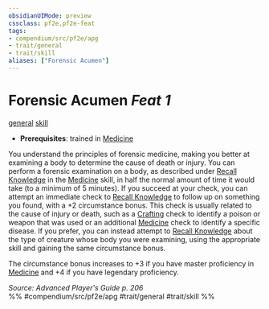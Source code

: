 ```yaml
---
obsidianUIMode: preview
cssclass: pf2e,pf2e-feat
tags:
- compendium/src/pf2e/apg
- trait/general
- trait/skill
aliases: ["Forensic Acumen"]
---
```

# Forensic Acumen  *Feat 1*  
[general](../../Rules/traits/general.md)  [skill](../../Rules/traits/skill.md)  

- **Prerequisites**: trained in [Medicine](../skills.md#Medicine)

You understand the principles of forensic medicine, making you better at examining a body to determine the cause of death or injury. You can perform a forensic examination on a body, as described under [Recall Knowledge](../../Rules/actions/recall-knowledge.md) in the [Medicine](../skills.md#Medicine) skill, in half the normal amount of time it would take (to a minimum of 5 minutes). If you succeed at your check, you can attempt an immediate check to [Recall Knowledge](../../Rules/actions/recall-knowledge.md) to follow up on something you found, with a +2 circumstance bonus. This check is usually related to the cause of injury or death, such as a [Crafting](../skills.md#Crafting) check to identify a poison or weapon that was used or an additional [Medicine](../skills.md#Medicine) check to identify a specific disease. If you prefer, you can instead attempt to [Recall Knowledge](../../Rules/actions/recall-knowledge.md) about the type of creature whose body you were examining, using the appropriate skill and gaining the same circumstance bonus.

The circumstance bonus increases to +3 if you have master proficiency in [Medicine](../skills.md#Medicine) and +4 if you have legendary proficiency.

*Source: Advanced Player's Guide p. 206*  
%% #compendium/src/pf2e/apg #trait/general #trait/skill %%